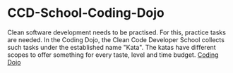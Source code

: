 # CCD-School-Coding-Dojo
Clean software development needs to be practised. For this, practice tasks are needed. 
In the Coding Dojo, the Clean Code Developer School collects such tasks under the established name "Kata". 
The katas have different scopes to offer something for every taste, level and time budget.
[Coding Dojo](https://ccd-school.de/coding-dojo/#cd1)